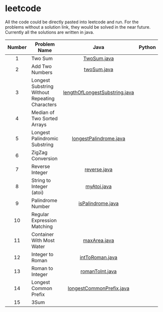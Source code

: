 # leetcode
All the code could be directly pasted into leetcode and run. For the problems without a solution link, they would be solved in the near future. Currently all the solutions are written in java.

| Number    |    Problem Name | Java |Python|  Difficulty
|:-----------:|-----------------|:------------:|:-----:|:-------:
|1     		|Two Sum|[TwoSum.java](https://github.com/yjshiki/leetcode/blob/master/code/java/TwoSum.java)   |     | Easy
|2          |Add Two Numbers|[twoSum.java](https://github.com/yjshiki/leetcode/blob/master/code/java/twoSum.java)|  |Medium
|3          |Longest Substring Without Repeating Characters|[lengthOfLongestSubstring.java](https://github.com/yjshiki/leetcode/blob/master/code/java/lengthOfLongestSubstring.java)| |Medium
|4     		|Median of Two Sorted Arrays         | | |Hard
|5      |Longest Palindromic Substring|[longestPalindrome.java](https://github.com/yjshiki/leetcode/blob/master/code/java/longestPalindrome.java)|  |Medium
|6          |ZigZag Conversion|||Medium
|7          |Reverse Integer|[reverse.java](https://github.com/yjshiki/leetcode/blob/master/code/java/reverse.java)||Easy
|8          |String to Integer (atoi)|[myAtoi.java](https://github.com/yjshiki/leetcode/blob/master/code/java/myAtoi.java)| |Medium
|9          |Palindrome Number|[isPalindrome.java](https://github.com/yjshiki/leetcode/blob/master/code/java/isPalindrome.java)|  |Easy
|10          |Regular Expression Matching | | | Hard
|11          |Container With Most Water|[maxArea.java](https://github.com/yjshiki/leetcode/blob/master/code/java/maxArea.java)|  |Medium
|12          |Integer to Roman|[intToRoman.java](https://github.com/yjshiki/leetcode/blob/master/code/java/intToRoman.java)|  |Medium
|13          |Roman to Integer|[romanToInt.java](https://github.com/yjshiki/leetcode/blob/master/code/java/romanToInt.java)| |Easy
|14          |Longest Common Prefix|[longestCommonPrefix.java](https://github.com/yjshiki/leetcode/blob/master/code/java/longestCommonPrefix.java)| |Easy
|15          |3Sum | |  |Medium
